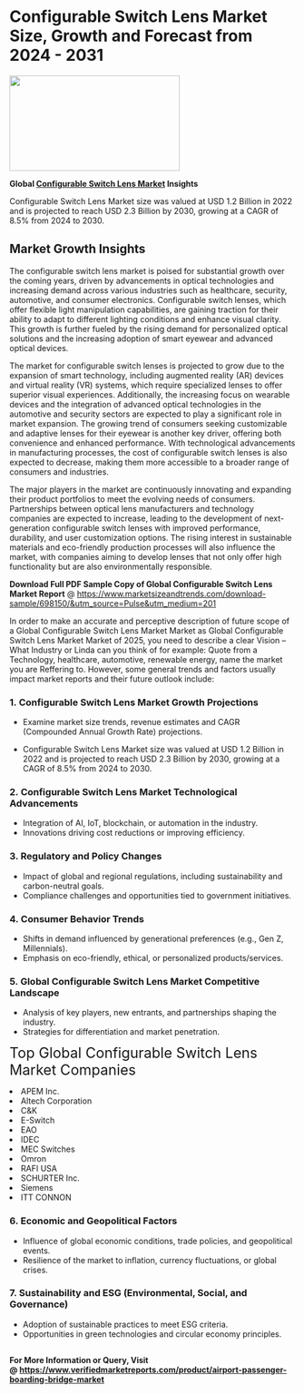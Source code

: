 <H1>Configurable Switch Lens Market Size, Growth and Forecast from 2024 - 2031</H1><img class="aligncenter size-medium wp-image-584254" src="https://thirdeyenews.in/wp-content/uploads/2024/09/Global-Market-Research-300x168.jpeg" alt="" width="300" height="168" /><p><strong>Global&nbsp;<a href="https://www.marketsizeandtrends.com/download-sample/698150/&amp;utm_source=Pulse&amp;utm_medium=201">Configurable Switch Lens Market</a> Insights</strong></p><p>Configurable Switch Lens Market size was valued at USD 1.2 Billion in 2022 and is projected to reach USD 2.3 Billion by 2030, growing at a CAGR of 8.5% from 2024 to 2030.</p><p><h2>Market Growth Insights</h2> <p>The configurable switch lens market is poised for substantial growth over the coming years, driven by advancements in optical technologies and increasing demand across various industries such as healthcare, security, automotive, and consumer electronics. Configurable switch lenses, which offer flexible light manipulation capabilities, are gaining traction for their ability to adapt to different lighting conditions and enhance visual clarity. This growth is further fueled by the rising demand for personalized optical solutions and the increasing adoption of smart eyewear and advanced optical devices.</p> <p></p> <p>The market for configurable switch lenses is projected to grow due to the expansion of smart technology, including augmented reality (AR) devices and virtual reality (VR) systems, which require specialized lenses to offer superior visual experiences. Additionally, the increasing focus on wearable devices and the integration of advanced optical technologies in the automotive and security sectors are expected to play a significant role in market expansion. The growing trend of consumers seeking customizable and adaptive lenses for their eyewear is another key driver, offering both convenience and enhanced performance. With technological advancements in manufacturing processes, the cost of configurable switch lenses is also expected to decrease, making them more accessible to a broader range of consumers and industries.</p> <p>The major players in the market are continuously innovating and expanding their product portfolios to meet the evolving needs of consumers. Partnerships between optical lens manufacturers and technology companies are expected to increase, leading to the development of next-generation configurable switch lenses with improved performance, durability, and user customization options. The rising interest in sustainable materials and eco-friendly production processes will also influence the market, with companies aiming to develop lenses that not only offer high functionality but are also environmentally responsible.</p> <p></p><p><span class=""><strong>Download Full PDF Sample Copy of Global Configurable Switch Lens Market Report</strong> @ <a href="https://www.marketsizeandtrends.com/download-sample/698150/&amp;utm_source=Pulse&amp;utm_medium=201" target="_blank">https://www.marketsizeandtrends.com/download-sample/698150/&amp;utm_source=Pulse&amp;utm_medium=201</a></span></p><p>In order to make an accurate and perceptive description of future scope of a Global&nbsp;Configurable Switch Lens Market Market as Global&nbsp;Configurable Switch Lens Market Market of 2025, you need to describe a clear Vision &ndash; What Industry or Linda can you think of for example: Quote from a Technology, healthcare, automotive, renewable energy, name the market you are Reffering to. However, some general trends and factors usually impact market reports and their future outlook include:</p><h3>1.&nbsp;<strong>Configurable Switch Lens Market Growth Projections</strong></h3><ul><li>Examine market size trends, revenue estimates and CAGR (Compounded Annual Growth Rate) projections.</li><li><p>Configurable Switch Lens Market size was valued at USD 1.2 Billion in 2022 and is projected to reach USD 2.3 Billion by 2030, growing at a CAGR of 8.5% from 2024 to 2030.</p></li></ul><h3>2.&nbsp;<strong>Configurable Switch Lens Market Technological Advancements</strong></h3><ul><li>Integration of AI, IoT, blockchain, or automation in the industry.</li><li>Innovations driving cost reductions or improving efficiency.</li></ul><h3>3.&nbsp;<strong>Regulatory and Policy Changes</strong></h3><ul><li>Impact of global and regional regulations, including sustainability and carbon-neutral goals.</li><li>Compliance challenges and opportunities tied to government initiatives.</li></ul><h3>4.&nbsp;<strong>Consumer Behavior Trends</strong></h3><ul><li>Shifts in demand influenced by generational preferences (e.g., Gen Z, Millennials).</li><li>Emphasis on eco-friendly, ethical, or personalized products/services.</li></ul><h3>5.&nbsp;<strong>Global Configurable Switch Lens Market Competitive Landscape</strong></h3><ul><li>Analysis of key players, new entrants, and partnerships shaping the industry.</li><li>Strategies for differentiation and market penetration.</li></ul><p data-pm-slice="1 1 []"><span style="color: inherit; font-family: inherit; font-size: 25px;">Top Global Configurable Switch Lens Market Companies</span></p><div class="" data-test-id=""><p><li>APEM Inc.</li><li> Altech Corporation</li><li> C&K</li><li> E-Switch</li><li> EAO</li><li> IDEC</li><li> MEC Switches</li><li> Omron</li><li> RAFI USA</li><li> SCHURTER Inc.</li><li> Siemens</li><li> ITT CONNON</li></p></div><h3>6.&nbsp;<strong>Economic and Geopolitical Factors</strong></h3><ul><li>Influence of global economic conditions, trade policies, and geopolitical events.</li><li>Resilience of the market to inflation, currency fluctuations, or global crises.</li></ul><h3>7.&nbsp;<strong>Sustainability and ESG (Environmental, Social, and Governance)</strong></h3><ul><li>Adoption of sustainable practices to meet ESG criteria.</li><li>Opportunities in green technologies and circular economy principles.</li></ul><h2><strong style="font-size: 14px;">For More Information or Query, Visit @&nbsp;</strong><a style="background-color: #ffffff; font-size: 14px;" href="https://www.marketsizeandtrends.com/report/configurable-switch-lens-market/" target="_blank">https://www.verifiedmarketreports.com/product/airport-passenger-boarding-bridge-market</a></h2>
